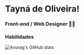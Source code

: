 # Tayná de Oliveira!
### Front-end / Web Designer 👩‍💻
### Habilidades
![Anurag's GitHub stats](https://github-readme-stats.vercel.app/api?username=anuraghazra&show_icons=true&theme=onedark)
